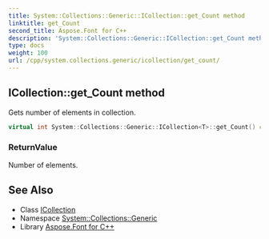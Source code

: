 ```yaml
---
title: System::Collections::Generic::ICollection::get_Count method
linktitle: get_Count
second_title: Aspose.Font for C++
description: 'System::Collections::Generic::ICollection::get_Count method. Gets number of elements in collection in C++.'
type: docs
weight: 100
url: /cpp/system.collections.generic/icollection/get_count/
---
```

## ICollection::get_Count method


Gets number of elements in collection.

```cpp
virtual int System::Collections::Generic::ICollection<T>::get_Count() const =0
```


### ReturnValue

Number of elements.

## See Also

* Class [ICollection](../)
* Namespace [System::Collections::Generic](../../)
* Library [Aspose.Font for C++](../../../)
